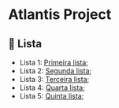 # Atlantis Project

<h2> 📑 Lista  </h2>

 - Lista 1: [Primeira lista](https://github.com/LucasMedici/AtlantisProject/tree/lista_01); <br>
 - Lista 2: [Segunda lista](); <br> 
 - Lista 3: [Terceira lista](); <br> 
 - Lista 4: [Quarta lista](); <br> 
 - Lista 5: [Quinta lista](); <br> 
